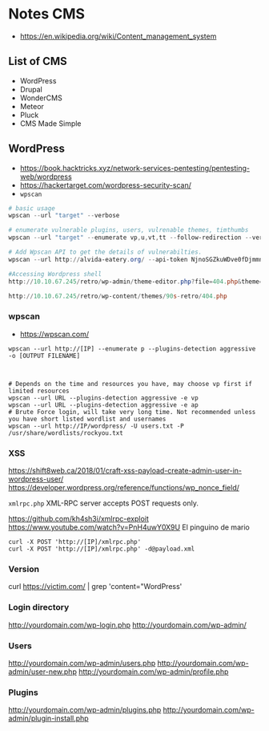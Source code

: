 # Notes CMS

- <https://en.wikipedia.org/wiki/Content_management_system>


## List of CMS
- WordPress
- Drupal
- WonderCMS
- Meteor
- Pluck
- CMS Made Simple







## WordPress

- <https://book.hacktricks.xyz/network-services-pentesting/pentesting-web/wordpress>
- <https://hackertarget.com/wordpress-security-scan/>
- `wpscan`



```powershell
# basic usage
wpscan --url "target" --verbose

# enumerate vulnerable plugins, users, vulrenable themes, timthumbs
wpscan --url "target" --enumerate vp,u,vt,tt --follow-redirection --verbose --log target.log

# Add Wpscan API to get the details of vulnerabilties.
wpscan --url http://alvida-eatery.org/ --api-token NjnoSGZkuWDve0fDjmmnUNb1ZnkRw6J2J1FvBsVLPkA 

#Accessing Wordpress shell
http://10.10.67.245/retro/wp-admin/theme-editor.php?file=404.php&theme=90s-retro

http://10.10.67.245/retro/wp-content/themes/90s-retro/404.php
```








### wpscan

- <https://wpscan.com/>

```
wpscan --url http://[IP] --enumerate p --plugins-detection aggressive -o [OUTPUT FILENAME]



# Depends on the time and resources you have, may choose vp first if limited resources
wpscan --url URL --plugins-detection aggressive -e vp
wpscan --url URL --plugins-detection aggressive -e ap
# Brute Force login, will take very long time. Not recommended unless you have short listed wordlist and usernames
wpscan --url http://IP/wordpress/ -U users.txt -P /usr/share/wordlists/rockyou.txt
```











### XSS
https://shift8web.ca/2018/01/craft-xss-payload-create-admin-user-in-wordpress-user/
https://developer.wordpress.org/reference/functions/wp_nonce_field/



`xmlrpc.php`
XML-RPC server accepts POST requests only.

https://github.com/kh4sh3i/xmlrpc-exploit
https://www.youtube.com/watch?v=PnH4uwY0X9U El pinguino de mario
```
curl -X POST 'http://[IP]/xmlrpc.php'
curl -X POST 'http://[IP]/xmlrpc.php' -d@payload.xml
```






### Version
curl https://victim.com/ | grep 'content="WordPress'


### Login directory
http://yourdomain.com/wp-login.php
http://yourdomain.com/wp-admin/



### Users
http://yourdomain.com/wp-admin/users.php
http://yourdomain.com/wp-admin/user-new.php
http://yourdomain.com/wp-admin/profile.php

### Plugins
http://yourdomain.com/wp-admin/plugins.php
http://yourdomain.com/wp-admin/plugin-install.php





